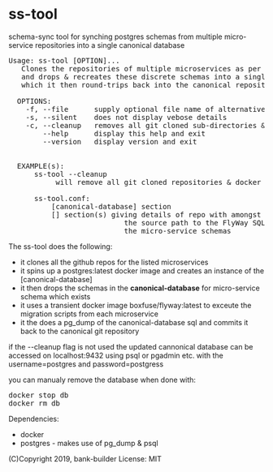 # ss-tool
schema-sync tool for synching postgres schemas 
from multiple micro-service repositories 
into a single canonical database

<pre>
Usage: ss-tool [OPTION]...
   Clones the repositories of multiple microservices as per the ss.conf file
   and drops & recreates these discrete schemas into a single canonical database
   which it then round-trips back into the canonical repository
 
  OPTIONS:
    -f, --file      supply optional file name of alternative ss-tool.conf file
    -s, --silent    does not display vebose details
    -c, --cleanup   removes all git cloned sub-directories & docker db when done
        --help      display this help and exit
        --version   display version and exit


  EXAMPLE(s):
      ss-tool --cleanup
           will remove all git cloned repositories & docker db when done

      ss-tool.conf:
          [canonical-database] section
          [<microservice>] section(s) giving details of repo with amongst other settings, 
                           the source path to the FlyWay SQL scripts for
                           the micro-service schemas
</pre>

The ss-tool does the following:
* it clones all the github repos for the listed microservices
* it spins up a postgres:latest docker image and creates an instance of the \[canonical-database\]
* it then drops the schemas in the **canonical-database** for micro-service schema which exists
* it uses a transient docker image boxfuse/flyway:latest to exceute the migration scripts from each microservice
* it the does a pg_dump of the canonical-database sql and commits it back to the canonical git repository

if the --cleanup flag is not used the updated cannonical database can be accessed
on localhost:9432 using psql or pgadmin etc. with the username=postgres and password=postgress

you can manualy remove the database when done with:
<pre>
docker stop db
docker rm db
</pre>

Dependencies:
* docker
* postgres - makes use of pg_dump & psql 

(C)Copyright 2019, bank-builder
License: MIT
